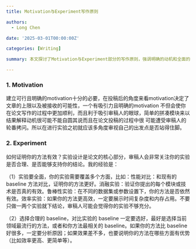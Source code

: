 ```yaml
---
title: Motivation与Experiment写作原则

authors:
  - Long Chen

date: '2025-03-01T00:00:00Z'

categories: [Writing]

summary: 本文探讨了Motivation与Experiment部分的写作原则，强调明确的动机和全面的实验设计对于论文成功的重要性。

---
```


### 1. Motivation
建立可行且明确的motivation十分的必要，在投稿后的角度来看motivation决定了文章的上限以及被接收的可能性，一个有吸引力且明确的motivation
不但会使你在论文写作的过程中更加顺利，而且利于吸引审稿人的眼球，简单的拼凑模块来以结果解释动机很可能不能自圆其说而且在论文投稿的过程中很
可能遭受审稿人的轮番拷问。所以在进行实验之初就应该多角度审视自己的出发点是否站得住脚。

### 2. Experiment
如何证明你的方法有效？实验设计是论文的核心部分，审稿人会非常关注你的实验是否合理、是否能够支持你的结论。我的经验是：

（1）实验要全面，你的实验需要覆盖多个方面，比如：性能对比：和现有的 baseline 方法对比，证明你的方法更好。消融实验：验证你提出的每个模块或技术是否真的有效。鲁棒性实验：在不同的数据集或参数设置下，你的方法是否依然有效。效率实验：如果你的方法更高效，一定要展示时间复杂度和内存占用。不要只做一两个实验就下结论，审稿人可能会觉得你的实验不够充分。

（2）选择合理的 baseline，对比实验的 baseline 一定要选好，最好是选择当前领域最流行的方法，或者和你方法最相关的 baseline。如果你的方法比 baseline 好很多，一定要分析原因；如果效果差不多，也要说明你的方法在哪些方面有优势（比如效率更高、更简单等）。
